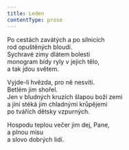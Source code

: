 ```yaml
---
title: Leden
contentType: prose
---
```


  

Po cestách zavátých a po silnicích  
rod opuštěných bloudí.  
Sychravé zimy dlátem bolestí  
monogram bídy ryly v jejich tělo,  
a tak jdou světem.

  

Vyjde-li hvězda, pro ně nesvítí.  
Betlém jim shořel.  
Jen v bludných kruzích šlapou boží zemi  
a jíní stéká jim chladnými krůpějemi  
po tvářích dětsky vzpurných.

  

Hospodu teplou večer jim dej, Pane,  
a plnou mísu  
a slovo dobrých lidí.
